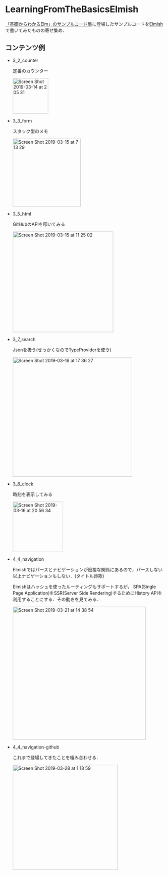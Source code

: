 # LearningFromTheBasicsElmish

[「基礎からわかるElm」のサンプルコード集](https://github.com/jinjor/elm-book)に登場したサンプルコードを[Elmish](https://elmish.github.io/)で書いてみたものの寄せ集め．

## コンテンツ例

- 3_2_counter

    定番のカウンター

    <img width="112" alt="Screen Shot 2019-03-14 at 2 05 31" src="https://user-images.githubusercontent.com/15827817/54299446-41d50500-45fe-11e9-8128-cb5ea00dd01a.png">

- 3_3_form

    スタック型のメモ

    <img width="215" alt="Screen Shot 2019-03-15 at 7 13 29" src="https://user-images.githubusercontent.com/15827817/54395039-f9970f00-46f1-11e9-8917-fe1add850559.png">

- 3_5_html

    GitHubのAPIを叩いてみる

    <img width="318" alt="Screen Shot 2019-03-15 at 11 25 02" src="https://user-images.githubusercontent.com/15827817/54403900-14c74600-4715-11e9-9ce3-8736cff9a3de.png">

- 3_7_search

    Jsonを扱う(せっかくなのでTypeProviderを使う)

    <img width="378" alt="Screen Shot 2019-03-16 at 17 36 27" src="https://user-images.githubusercontent.com/15827817/54472803-10cd1e00-4812-11e9-9061-3f62035c7487.png">

- 3_8_clock

    時刻を表示してみる

    <img width="159" alt="Screen Shot 2019-03-16 at 20 56 34" src="https://user-images.githubusercontent.com/15827817/54474908-441da600-482e-11e9-8826-4e0f42626f1d.png">

- 4_4_navigation

    Elmishではパースとナビゲーションが密接な関係にあるので，パースしない以上ナビゲーションもしない．(タイトル詐欺)

    Elmishはハッシュを使ったルーティングもサポートするが，
    SPA(Single Page Application)をSSR(Server Side Rendering)するためにHistory APIを利用することにする．その動きを見てみる．

    <img width="421" alt="Screen Shot 2019-03-21 at 14 38 54" src="https://user-images.githubusercontent.com/15827817/54735097-5f4e3400-4be7-11e9-82ad-ce1c40293447.png">

- 4_4_navigation-github

    これまで登場してきたことを組み合わせる．

    <img width="332" alt="Screen Shot 2019-03-28 at 1 18 59" src="https://user-images.githubusercontent.com/15827817/55093318-90eb6180-50f7-11e9-8fe2-ad8e1d969e89.png">
